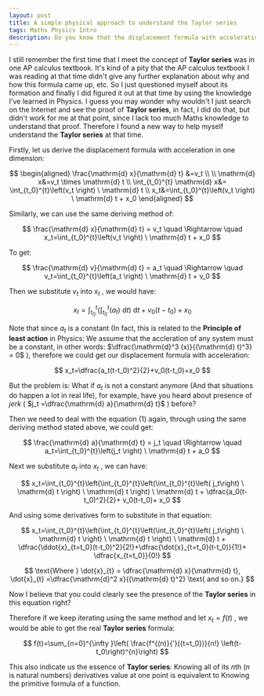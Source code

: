 ```yaml
---
layout: post
title: A simple physical approach to understand the Taylor series
tags: Maths Physics Intro
description: Do you know that the displacement formula with acceleration in one dimension which you had learned in Physics class actually reveals the existence of Taylor series implicitly?
---
```


I still remember the first time that I meet the concept of **Taylor series** was in one AP calculus textbook. It's kind of a pity that the AP calculus textbook I was reading at that time didn't give any further explanation about why and how this formula came up, etc. So I just questioned myself about its formation and finally I did figured it out at that time by using the knowledge I've learned in Physics. I guess you may wonder why wouldn't I just search on the Internet and see the proof of **Taylor series**, in fact, I did do that, but didn't work for me at that point, since I lack too much Maths knowledge to understand that proof. Therefore I found a new way to help myself understand the **Taylor series** at that time.

Firstly, let us derive the displacement formula with acceleration in one dimension:

$$
\begin{aligned}
\frac{\mathrm{d} x}{\mathrm{d} t} &=v_t \\
\\
\mathrm{d} x&=v_t \times \mathrm{d} t \\
\int_{t_0}^{t} \mathrm{d} x&= \int_{t_0}^{t}\left(v_t \right) \ \mathrm{d} t \\
x_t&=\int_{t_0}^{t}\left(v_t \right) \ \mathrm{d} t + x_0
\end{aligned}
$$

Similarly, we can use the same deriving method of:

$$
\frac{\mathrm{d} x}{\mathrm{d} t} = v_t \quad \Rightarrow \quad x_t=\int_{t_0}^{t}\left(v_t \right) \ \mathrm{d} t + x_0
$$

To get:

$$
\frac{\mathrm{d} v}{\mathrm{d} t} = a_t  \quad \Rightarrow \quad v_t=\int_{t_0}^{t}\left(a_t \right) \ \mathrm{d} t + v_0
$$

Then we substitute  $v_t$  into  $x_t$ , we would have:

$$
x_t=\int_{t_0}^{t}\left(\int_{t_0}^{t}\left(a_t \right) \ \mathrm{d} t \right)\ \mathrm{d} t + v_0(t-t_0)    + x_0 \tag{1}
$$

Note that since $a_t$ is a constant (In fact, this is related to the **Principle of least action** in Physics: We assume that the accleration of any system must be a constant,
in other words:  $\dfrac{\mathrm{d}^3 (x)}{(\mathrm{d} t)^3} = 0$ ), therefore we could get our displacement formula with acceleration:

$$
x_t=\dfrac{a_t(t-t_0)^2}{2}+v_0(t-t_0)+x_0
$$

But the problem is: What if $a_t$ is not a constant anymore (And that situations do happen a lot in real life), for example, have you heard about presence of *jerk* ( $j_t =\dfrac{\mathrm{d} a}{\mathrm{d} t}$ ) before?

Then we need to deal with the equation  $(1)$  again, through using the same deriving method stated above, we could get:

$$
\frac{\mathrm{d} a}{\mathrm{d} t} = j_t  \quad \Rightarrow \quad a_t=\int_{t_0}^{t}\left(j_t \right) \ \mathrm{d} t + a_0
$$

Next we substitute  $a_t$  into  $x_t$ , we can have:

$$
x_t=\int_{t_0}^{t}\left(\int_{t_0}^{t}\left(\int_{t_0}^{t}\left( j_t\right) \ \mathrm{d} t  \right) \ \mathrm{d} t  \right)  \ \mathrm{d} t + \dfrac{a_0(t-t_0)^2}{2}+ v_0(t-t_0)+ x_0
$$

And using some derivatives form to substitute in that equation:

$$
x_t=\int_{t_0}^{t}\left(\int_{t_0}^{t}\left(\int_{t_0}^{t}\left( j_t\right) \ \mathrm{d} t  \right) \ \mathrm{d} t  \right)  \ \mathrm{d} t + \dfrac{\ddot{x}_{t=t_0}(t-t_0)^2}{2!}+\dfrac{\dot{x}_{t=t_0}(t-t_0)}{1!}+ \dfrac{x_{t=t_0}}{0!}
$$

$$
\text{Where } \dot{x}_{t} = \dfrac{\mathrm{d} x}{\mathrm{d} t}, \dot{x}_{t} =\dfrac{\mathrm{d}^2 x}{(\mathrm{d} t)^2} \text{ and so on.}
$$

Now I believe that you could clearly see the presence of the **Taylor series** in this equation right?

Therefore if we keep iterating using the same method and let  $x_{t}=f(t)$ , we would be able to get the real **Taylor series** formula:

$$
f(t)=\sum_{n=0}^{\infty }\left( \frac{f^{(n)}{'}({t=t_0})}{n!} \left(t-t_0\right)^{n}\right)
$$

This also indicate us the essence of **Taylor series**: Knowing all of its $n$th ($n$ is natural numbers) derivatives value at one point is equivalent to Knowing the primitive formula of a function.
